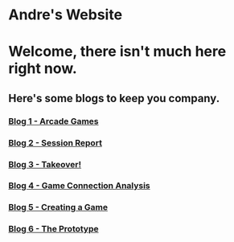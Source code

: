 # Andre's Website

# Welcome, there isn't much here right now.

## Here's some blogs to keep you company.

### [Blog 1 - Arcade Games](Blog1/blog1.md)
### [Blog 2 - Session Report](Blog2/blog2.md)
### [Blog 3 - Takeover!](Blog3/blog3.md)
### [Blog 4 - Game Connection Analysis](Blog4/blog4.md)
### [Blog 5 - Creating a Game](Blog5/blog5.md)
### [Blog 6 - The Prototype](Blog6/blog6.md)
